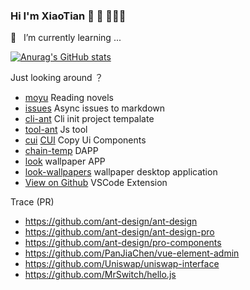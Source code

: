 ### Hi I'm XiaoTian 👋 💖 👨🏻‍💻

🌱  &nbsp; I’m currently learning ...

[![Anurag's GitHub stats](https://github-readme-stats.vercel.app/api?username=xiaotiandada&count_private=true&show_icons=true&theme=tokyonight)](https://github.com/anuraghazra/github-readme-stats)

Just looking around ？

- [moyu](https://github.com/xiaotiandada/moyu) Reading novels
- [issues](https://github.com/xiaotiandada/issues) Async issues to markdown
- [cli-ant](https://github.com/xiaotiandada/cli-ant) Cli init project tempalate
- [tool-ant](https://github.com/xiaotiandada/tool-ant) Js tool
- [cui](https://github.com/xiaotiandada/cui) [CUI](https://bit.dev/xiaotiandada/cui) Copy Ui Components
- [chain-temp](https://github.com/xiaotiandada/chain-temp) DAPP
- [look](https://github.com/xiaotiandada/look) wallpaper APP
- [look-wallpapers](https://github.com/xiaotiandada/look-wallpapers) wallpaper desktop application
- [View on Github](https://github.com/xiaotiandada/view-on-github) VSCode Extension

<!-- 该死的“虚荣心” -->

Trace (PR)

- https://github.com/ant-design/ant-design
- https://github.com/ant-design/ant-design-pro
- https://github.com/ant-design/pro-components
- https://github.com/PanJiaChen/vue-element-admin
- https://github.com/Uniswap/uniswap-interface
- https://github.com/MrSwitch/hello.js

<!--
**xiaotiandada/xiaotiandada** is a ✨ _special_ ✨ repository because its `README.md` (this file) appears on your GitHub profile.

Here are some ideas to get you started:

- 🔭 I’m currently working on ...
- 🌱 I’m currently learning ...
- 👯 I’m looking to collaborate on ...
- 🤔 I’m looking for help with ...
- 💬 Ask me about ...
- 📫 How to reach me: ...
- 😄 Pronouns: ...
- ⚡ Fun fact: ...
-->
